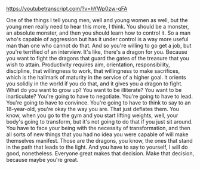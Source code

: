 https://youtubetranscript.com/?v=hYWp0zw-qFA

 One of the things I tell young men, well and young women as well, but the young men really need to hear this more, I think. You should be a monster, an absolute monster, and then you should learn how to control it. So a man who's capable of aggression but has it under control is a way more useful man than one who cannot do that. And so you're willing to go get a job, but you're terrified of an interview. It's like, there's a dragon for you. Because you want to fight the dragons that guard the gates of the treasure that you wish to attain. Productivity requires aim, orientation, responsibility, discipline, that willingness to work, that willingness to make sacrifices, which is the hallmark of maturity in the service of a higher goal. It orients you solidly in the world if you do that, and it gives you a dragon to fight. What do you want to grow up? You want to be illiterate? You want to be inarticulate? You're going to have to negotiate. You're going to have to lead. You're going to have to convince. You're going to have to think to say to an 18-year-old, you're okay the way you are. That just deflates them. You know, when you go to the gym and you start lifting weights, well, your body's going to transform, but it's not going to do that if you just sit around. You have to face your being with the necessity of transformation, and then all sorts of new things that you had no idea you were capable of will make themselves manifest. Those are the dragons, you know, the ones that stand in the path that leads to the light. And you have to say to yourself, I will do good, nonetheless. Everyone great makes that decision. Make that decision, because maybe you're great.